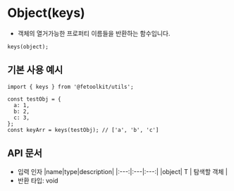 # Object(keys)

- 객체의 열거가능한 프로퍼티 이름들을 반환하는 함수입니다.

```tsx
keys(object);
```

## 기본 사용 예시

```tsx
import { keys } from '@fetoolkit/utils';

const testObj = {
  a: 1,
  b: 2,
  c: 3,
};
const keyArr = keys(testObj); // ['a', 'b', 'c']
```

## API 문서

- 입력 인자
  |name|type|description|
  |:---:|:---|:---:|
  |object| T | 탐색할 객체 |
- 반환 타입: void
